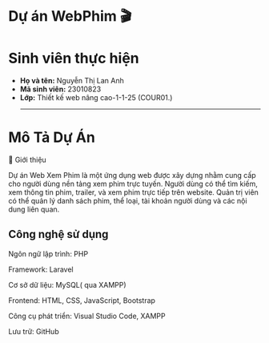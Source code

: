 # Dự án WebPhim 🎬

# Sinh viên thực hiện
- **Họ và tên:** Nguyễn Thị Lan Anh  
- **Mã sinh viên:** 23010823 
- **Lớp:** Thiết kế web nâng cao-1-1-25 (COUR01.)
  ***
# Mô Tả Dự Án
📖 Giới thiệu

Dự án Web Xem Phim là một ứng dụng web được xây dựng nhằm cung cấp cho người dùng nền tảng xem phim trực tuyến.
Người dùng có thể tìm kiếm, xem thông tin phim, trailer, và xem phim trực tiếp trên website.
Quản trị viên có thể quản lý danh sách phim, thể loại, tài khoản người dùng và các nội dung liên quan.

## Công nghệ sử dụng
Ngôn ngữ lập trình: PHP

Framework: Laravel

Cơ sở dữ liệu: MySQL( qua XAMPP) 

Frontend: HTML, CSS, JavaScript, Bootstrap

Công cụ phát triển: Visual Studio Code, XAMPP

Lưu trữ: GitHub

